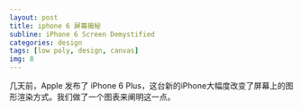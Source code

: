 ```yaml
---
layout: post
title: iphone 6 屏幕揭秘
subline: iPhone 6 Screen Demystified
categories: design
tags: [low poly, design, canvas]
img: 8
---
```


<p>
	几天前，Apple 发布了 iPhone 6 Plus，这台新的iPhone大幅度改变了屏幕上的图形渲染方式。我们做了一个图表来阐明这一点。
</p>

<p>
	<img src="http://zhuowenli-data.stor.sinaapp.com/images/2014/09/iphone-6-screens-demystified.png" alt="">
</p>